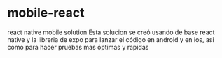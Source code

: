 # mobile-react
react native mobile solution
Esta solucion se creó usando de base react native y la libreria de expo para lanzar el código en android y en ios, asi como para hacer pruebas mas óptimas y rapidas